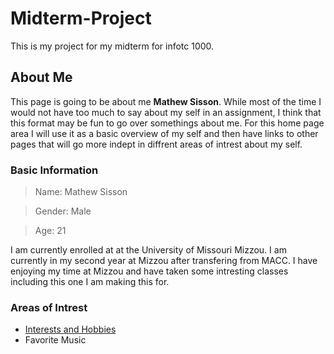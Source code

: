 # Midterm-Project

This is my project for my midterm for infotc 1000.

## About Me

This page is going to be about me **Mathew Sisson**. While most of the time I would not have too much to say about my self in an assignment, I think that this format may be fun to go over somethings about me. For this home page area I will use it as a basic overview of my self and then have links to other pages that will go more indept in diffrent areas of intrest about my self.

### Basic Information

>Name: Mathew Sisson

>Gender: Male

>Age: 21

I am currently enrolled at at the University of Missouri Mizzou. I am currently in my second year at Mizzou after transfering from MACC. I have enjoying my time at Mizzou and have taken some intresting classes including this one I am making this for. 

### Areas of Intrest

- [Interests and Hobbies](Interest-and-Hobbies.md)
- Favorite Music
